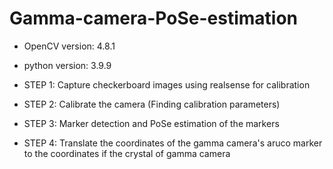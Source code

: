 # Gamma-camera-PoSe-estimation

- OpenCV version: 4.8.1
- python version: 3.9.9

- STEP 1: Capture checkerboard images using realsense for calibration
- STEP 2: Calibrate the camera (Finding calibration parameters)
- STEP 3: Marker detection and PoSe estimation of the markers
- STEP 4: Translate the coordinates of the gamma camera's aruco marker to the coordinates if the crystal of gamma camera
